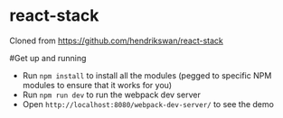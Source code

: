 # react-stack
Cloned from https://github.com/hendrikswan/react-stack

#Get up and running

* Run `npm install` to install all the modules (pegged to specific NPM modules to ensure that it works for you)
* Run `npm run dev` to run the webpack dev server
* Open `http://localhost:8080/webpack-dev-server/` to see the demo

